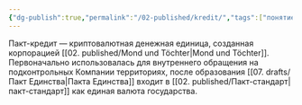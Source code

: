 ```yaml
---
{"dg-publish":true,"permalink":"/02-published/kredit/","tags":["понятие"]}
---
```


Пакт-кредит — криптовалютная денежная единица, созданная корпорацией [[02. published/Mond und Töchter\|Mond und Töchter]]. Первоначально использовалась для внутреннего обращения на подконтрольных Компании территориях, после образования [[07. drafts/Пакт Единства\|Пакта Единства]] входит в [[02. published/Пакт-стандарт\|пакт-стандарт]] как единая валюта государства. 